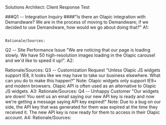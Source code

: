 Solutions Architect: Client Response Test

###Q1 -- Integration Inquiry
####"Is there an Olapic integration with Demandware? We are in the process of moving to Demandware; if we decided to use Demandware, how would we go about doing that?"
A1:
```

Rationale/Sources:
```



Q2 -- Site Performance Issue
"We are noticing that our page is loading slowly. We have 50 high-resolution images loading in the Olapic carousel and we'd like to speed it up!".
A2:




Rationale/Sources:
Q3 -- Customization Request
"Unless Olapic JS widgets support IE8, it looks like we may have to take our business elsewhere. What can you do to make this happen?"
Note: Olapic widgets only support IE9+ and modern browsers. Olapic API is often used as an alternative to Olapic JS widgets.
A3:
Rationale/Sources:
Q4 -- Unhappy Customer
"Our widgets are down! You sent us an email saying our new API key is ready and now we're getting a message saying API key expired!"
Note: Due to a bug on our side, the API key that was generated for them was expired at the time they received it. The new API key is now ready
for them to access in their Olapic account.
A4:
Rationale/Sources: